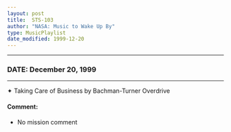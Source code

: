 ```yaml
---
layout: post
title:  STS-103
author: "NASA: Music to Wake Up By"
type: MusicPlaylist
date_modified: 1999-12-20
---
```


----
### DATE: December 20, 1999
----
✦ Taking Care of Business by Bachman-Turner Overdrive

#### Comment:
* No mission comment
